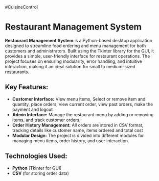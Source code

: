 #CuisineControl

<h1>Restaurant Management System</h1>

<p><strong>Restaurant Management System</strong> is a Python-based desktop application designed to streamline food ordering and menu management for both customers and administrators. Built using the Tkinter library for the GUI, it provides a simple, user-friendly interface for restaurant operations. The project focuses on ensuring modularity, error handling, and intuitive interaction, making it an ideal solution for small to medium-sized restaurants.</p>

<h2>Key Features:</h2>
<ul>
    <li><strong>Customer Interface:</strong> View menu items, Select or remove item and quantity, place orders, view current order, view past orders, make the payment and logout</li>
    <li><strong>Admin Interface:</strong> Manage the restaurant menu by adding or removing items, and track customer orders. </li>
    <li><strong>Order History Management:</strong> All orders are stored in CSV format, tracking details like customer name, items ordered and total cost</li>
    <li><strong>Modular Design:</strong> The project is divided into different modules for managing menu items, order history, and user interaction.</li>
</ul>

<h2>Technologies Used:</h2>
<ul>
    <li><strong>Python</strong> (Tkinter for GUI)</li>
    <li><strong>CSV</strong> (for storing order data)</li>
</ul>
